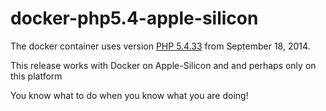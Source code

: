 # docker-php5.4-apple-silicon

The docker container uses version [PHP 5.4.33](https://www.php.net/releases/#5.4.33) from September 18, 2014.

This release works with Docker on Apple-Silicon and and perhaps only on this platform

You know what to do when you know what you are doing!
